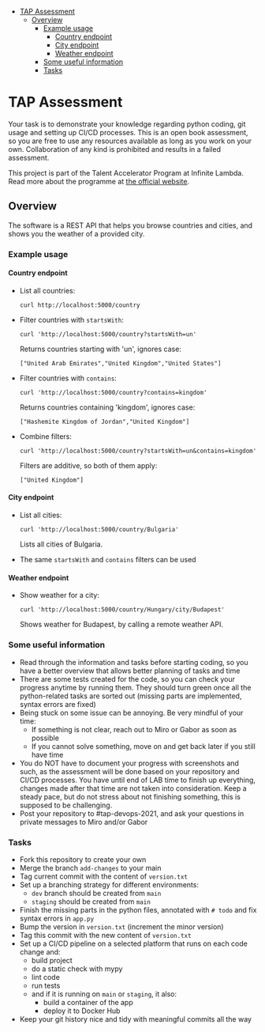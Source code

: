 - [TAP Assessment](#tap-assessment)
    * [Overview](#overview)
        + [Example usage](#example-usage)
            - [Country endpoint](#country-endpoint)
            - [City endpoint](#city-endpoint)
            - [Weather endpoint](#weather-endpoint)
        + [Some useful information](#some-useful-information)
        + [Tasks](#tasks)

# TAP Assessment

Your task is to demonstrate your knowledge regarding python coding, git usage and setting up CI/CD processes. This is an
open book assessment, so you are free to use any resources available as long as you work on your own. Collaboration of
any kind is prohibited and results in a failed assessment.

This project is part of the Talent Accelerator Program at Infinite Lambda. Read more about the programme at
[the official website](https://infinitelambda.com/talent-accelerator/).

## Overview

The software is a REST API that helps you browse countries and cities, and shows you the weather of a provided city.

### Example usage

#### Country endpoint

- List all countries:
  ```shell
  curl http://localhost:5000/country
  ```

- Filter countries with `startsWith`:
  ```shell
  curl 'http://localhost:5000/country?startsWith=un'
  ```
  Returns countries starting with 'un', ignores case:
  ```shell
  ["United Arab Emirates","United Kingdom","United States"]
  ```

- Filter countries with `contains`:
  ```shell
  curl 'http://localhost:5000/country?contains=kingdom'
  ```
  Returns countries containing 'kingdom', ignores case:
  ```shell
  ["Hashemite Kingdom of Jordan","United Kingdom"]
  ```

- Combine filters:
  ```shell
  curl 'http://localhost:5000/country?startsWith=un&contains=kingdom'
  ```
  Filters are additive, so both of them apply:
  ```shell
  ["United Kingdom"]
  ```

#### City endpoint

- List all cities:
  ```shell
  curl 'http://localhost:5000/country/Bulgaria'
  ```
  Lists all cities of Bulgaria.

- The same `startsWith` and `contains` filters can be used

#### Weather endpoint

- Show weather for a city:
  ```shell
  curl 'http://localhost:5000/country/Hungary/city/Budapest'
  ```
  Shows weather for Budapest, by calling a remote weather API.

### Some useful information

- Read through the information and tasks before starting coding, so you have a better overview that allows better
  planning of tasks and time
- There are some tests created for the code, so you can check your progress anytime by running them. They should turn
  green once all the python-related tasks are sorted out (missing parts are implemented, syntax errors are fixed)
- Being stuck on some issue can be annoying. Be very mindful of your time:
    - If something is not clear, reach out to Miro or Gabor as soon as possible
    - If you cannot solve something, move on and get back later if you still have time
- You do NOT have to document your progress with screenshots and such, as the assessment will be done based on your
  repository and CI/CD processes. You have until end of LAB time to finish up everything, changes made after that time
  are not taken into consideration. Keep a steady pace, but do not stress about not finishing something, this is
  supposed to be challenging.
- Post your repository to #tap-devops-2021, and ask your questions in private messages to Miro and/or Gabor

### Tasks

- Fork this repository to create your own
- Merge the branch `add-changes` to your main
- Tag current commit with the content of `version.txt`
- Set up a branching strategy for different environments:
    - `dev` branch should be created from `main`
    - `staging` should be created from `main`
- Finish the missing parts in the python files, annotated with `# todo` and fix syntax errors in `app.py`
- Bump the version in `version.txt` (increment the minor version)
- Tag this commit with the new content of `version.txt`
- Set up a CI/CD pipeline on a selected platform that runs on each code change and:
    - build project
    - do a static check with mypy
    - lint code
    - run tests
    - and if it is running on `main` or `staging`, it also:
        - build a container of the app
        - deploy it to Docker Hub
- Keep your git history nice and tidy with meaningful commits all the way
